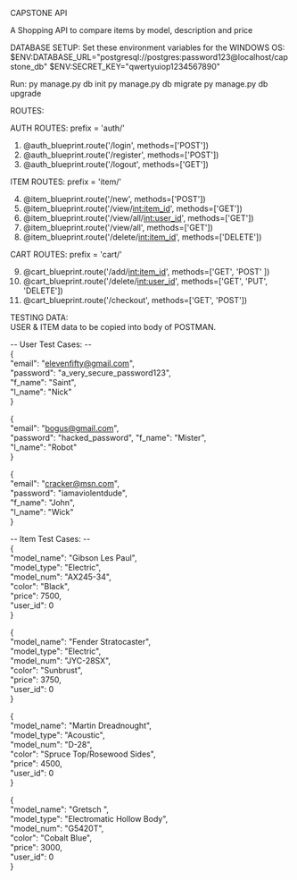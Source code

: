 CAPSTONE API

A Shopping API to compare items by model, description and price

DATABASE SETUP: 
Set these environment variables for the WINDOWS OS:
$ENV:DATABASE_URL="postgresql://postgres:password123@localhost/capstone_db"
$ENV:SECRET_KEY="qwertyuiop1234567890"

Run:
py manage.py db init
py manage.py db migrate
py manage.py db upgrade

ROUTES:

AUTH ROUTES:  prefix = 'auth/'

1. @auth_blueprint.route('/login', methods=['POST']) 
2. @auth_blueprint.route('/register', methods=['POST'])
3. @auth_blueprint.route('/logout', methods=['GET'])

ITEM ROUTES:  prefix = 'item/'

4. @item_blueprint.route('/new', methods=['POST'])
5. @item_blueprint.route('/view/<int:item_id>', methods=['GET']) 
6. @item_blueprint.route('/view/all/<int:user_id>', methods=['GET'])
7. @item_blueprint.route('/view/all', methods=['GET'])
8. @item_blueprint.route('/delete/<int:item_id>', methods=['DELETE'])  

CART ROUTES:  prefix = 'cart/'

9.  @cart_blueprint.route('/add/<int:item_id>', methods=['GET', 'POST' ])
10. @cart_blueprint.route('/delete/<int:user_id>', methods=['GET', 'PUT', 'DELETE']) 
11. @cart_blueprint.route('/checkout', methods=['GET', 'POST']) 


TESTING DATA:   
USER & ITEM data to be copied into body of POSTMAN.


-- User Test Cases: --  
{  
     "email": "elevenfifty@gmail.com",  
     "password": "a_very_secure_password123",  
     "f_name": "Saint",  
     "l_name": "Nick"  
}  

{  
     "email": "bogus@gmail.com",  
     "password": "hacked_password", 
     "f_name": "Mister",  
     "l_name": "Robot"  
}   

{  
     "email": "cracker@msn.com",  
     "password": "iamaviolentdude",  
     "f_name": "John",  
     "l_name": "Wick"  
}  

-- Item Test Cases: --  
{  
     "model_name": "Gibson Les Paul",  
     "model_type": "Electric",  
     "model_num": "AX245-34",  
     "color": "Black",  
     "price": 7500,  
     "user_id": 0  
}  

{  
     "model_name": "Fender Stratocaster",  
     "model_type": "Electric",  
     "model_num": "JYC-28SX",  
     "color": "Sunbrust",  
     "price": 3750,  
     "user_id": 0  
}  

{  
     "model_name": "Martin Dreadnought",  
     "model_type": "Acoustic",  
     "model_num": "D-28",  
     "color": "Spruce Top/Rosewood Sides",  
     "price": 4500,  
     "user_id": 0  
}  

{  
     "model_name": "Gretsch ",  
     "model_type": "Electromatic Hollow Body",  
     "model_num": "G5420T",  
     "color": "Cobalt Blue",  
     "price": 3000,  
     "user_id": 0  
}  



